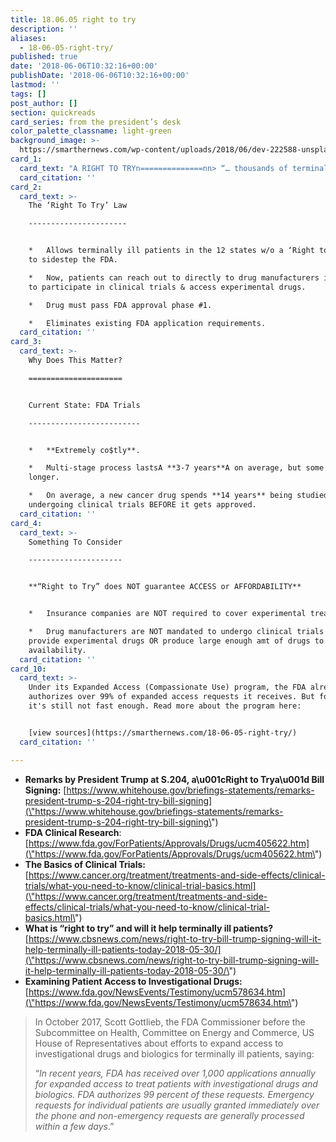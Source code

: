```yaml
---
title: 18.06.05 right to try
description: ''
aliases:
  - 18-06-05-right-try/
published: true
date: '2018-06-06T10:32:16+00:00'
publishDate: '2018-06-06T10:32:16+00:00'
lastmod: ''
tags: []
post_author: []
section: quickreads
card_series: from the president’s desk
color_palette_classname: light-green
background_image: >-
  https://smarthernews.com/wp-content/uploads/2018/06/dev-222588-unsplash-scaled.jpg
card_1:
  card_text: "A RIGHT TO TRYn==============nn> “… thousands of terminally ill Americans will finally have the help, the hope, and the fighting chance … that they will be cured, that they will be helped, that theyax19ll be able to be with their families for a long time.”n> n> Pres. Trump at the May 30 signing of the 'Right to Try' bill, aimed at helping the 1M+ terminally ill patients who die each year access drugs pending final FDA approval."
  card_citation: ''
card_2:
  card_text: >-
    The ‘Right To Try’ Law

    ----------------------


    *   Allows terminally ill patients in the 12 states w/o a ‘Right to Try law’
    to sidestep the FDA.

    *   Now, patients can reach out to directly to drug manufacturers in order
    to participate in clinical trials & access experimental drugs.

    *   Drug must pass FDA approval phase #1.

    *   Eliminates existing FDA application requirements.
  card_citation: ''
card_3:
  card_text: >-
    Why Does This Matter?

    =====================


    Current State: FDA Trials

    -------------------------


    *   **Extremely co$tly**.

    *   Multi-stage process lastsA **3-7 years**A on average, but some take even
    longer.

    *   On average, a new cancer drug spends **14 years** being studied and
    undergoing clinical trials BEFORE it gets approved.
  card_citation: ''
card_4:
  card_text: >-
    Something To Consider

    ---------------------


    **“Right to Try” does NOT guarantee ACCESS or AFFORDABILITY**


    *   Insurance companies are NOT required to cover experimental treatments.

    *   Drug manufacturers are NOT mandated to undergo clinical trials OR
    provide experimental drugs OR produce large enough amt of drugs to ensure
    availability.
  card_citation: ''
card_10:
  card_text: >-
    Under its Expanded Access (Compassionate Use) program, the FDA already
    authorizes over 99% of expanded access requests it receives. But for some,
    it's still not fast enough. Read more about the program here:


    [view sources](https://smarthernews.com/18-06-05-right-try/)
  card_citation: ''

---
```

*   **Remarks by President Trump at S.204, a\\u001cRight to Trya\\u001d Bill Signing:** [https://www.whitehouse.gov/briefings-statements/remarks-president-trump-s-204-right-try-bill-signing](\"https://www.whitehouse.gov/briefings-statements/remarks-president-trump-s-204-right-try-bill-signing\")
*   **FDA Clinical Research**: [https://www.fda.gov/ForPatients/Approvals/Drugs/ucm405622.htm](\"https://www.fda.gov/ForPatients/Approvals/Drugs/ucm405622.htm\")
*   **The Basics of Clinical Trials:** [https://www.cancer.org/treatment/treatments-and-side-effects/clinical-trials/what-you-need-to-know/clinical-trial-basics.html](\"https://www.cancer.org/treatment/treatments-and-side-effects/clinical-trials/what-you-need-to-know/clinical-trial-basics.html\")
*   **What is “right to try” and will it help terminally ill patients?** [https://www.cbsnews.com/news/right-to-try-bill-trump-signing-will-it-help-terminally-ill-patients-today-2018-05-30/](\"https://www.cbsnews.com/news/right-to-try-bill-trump-signing-will-it-help-terminally-ill-patients-today-2018-05-30/\")
*   **Examining Patient Access to Investigational Drugs:** [https://www.fda.gov/NewsEvents/Testimony/ucm578634.htm](\"https://www.fda.gov/NewsEvents/Testimony/ucm578634.htm\")

> In October 2017, Scott Gottlieb, the FDA Commissioner before the Subcommittee on Health, Committee on Energy and Commerce, US House of Representatives about efforts to expand access to investigational drugs and biologics for terminally ill patients, saying:
> 
> “_In recent years, FDA has received over 1,000 applications annually for expanded access to treat patients with investigational drugs and biologics. FDA authorizes 99 percent of these requests. Emergency requests for individual patients are usually granted immediately over the phone and non-emergency requests are generally processed within a few days_.”